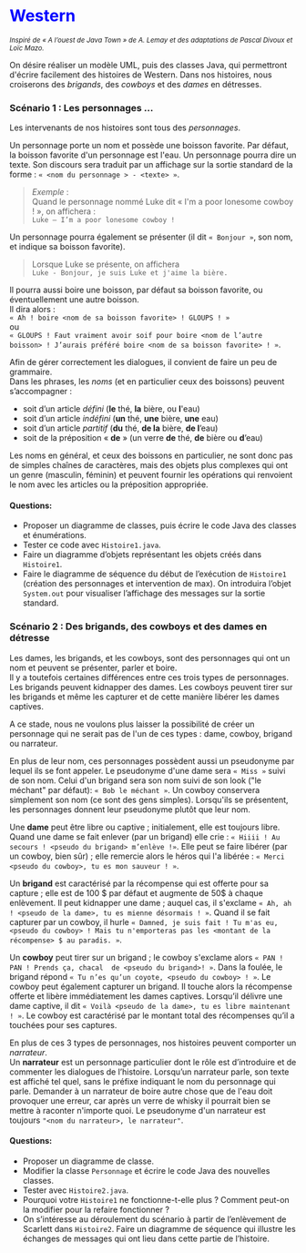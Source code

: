 
# <span style="color: blue;"> Western </span>


_<span style="font-size: smaller">
Inspiré de « A l’ouest de Java Town » de A. Lemay et des adaptations de Pascal Divoux et Loïc Mazo.
</span>_

On désire réaliser un modèle UML, puis des classes Java, qui permettront d'écrire facilement des histoires de Western.
Dans nos histoires, nous croiserons des _brigands_, des _cowboys_ et des _dames_ en détresses.

### Scénario 1 : Les personnages ...

Les intervenants de nos histoires sont tous des _personnages_.

Un personnage porte un nom et possède une boisson favorite. Par défaut, la boisson favorite d'un personnage est l'eau.
Un personnage pourra dire un texte. Son discours sera traduit par un affichage sur la sortie standard de la forme :
`« <nom du personnage > - <texte> »`.  
> _Exemple_ :   
> Quand le personnage nommé Luke dit « I'm a poor lonesome cowboy ! », on affichera :   
>    `Luke – I’m a poor lonesome cowboy ! `  

Un personnage pourra également se présenter (il dit `« Bonjour »`, son nom, et indique sa boisson favorite).
> Lorsque Luke se présente, on affichera  
>    `Luke - Bonjour, je suis Luke et j'aime la bière.`

Il pourra aussi boire une boisson, par défaut sa boisson favorite, ou éventuellement une autre boisson.  
Il dira alors :   
`« Ah ! boire <nom de sa boisson favorite> ! GLOUPS ! »`  
ou   
`« GLOUPS ! Faut vraiment avoir soif pour boire <nom de l’autre boisson> !
J’aurais préféré boire <nom de sa boisson favorite> ! »`.   

Afin de gérer correctement les dialogues, il convient de faire un peu de grammaire.  
Dans les phrases, les _noms_ (et en particulier ceux des boissons) peuvent s’accompagner :
-	soit d’un article _défini_ (**le** thé, **la** bière, ou **l**'eau)
-	soit d’un article _indéfini_ (**un** thé, **une** bière, **une** eau)
-	soit d’un article _partitif_ (**du** thé, **de la** bière, **de l**’eau)
-	soit de la préposition « **de** » (un verre **de** thé, **de** bière ou **d**’eau)

Les noms en général, et ceux des boissons en particulier, ne sont donc pas de simples chaînes de caractères,
mais des objets plus complexes qui ont un genre (masculin, féminin)
et peuvent fournir les opérations qui renvoient le nom avec les articles ou la préposition appropriée.

#### Questions:  
- Proposer un diagramme de classes, puis écrire le code Java des classes et énumérations.
- Tester ce code avec `Histoire1.java`.
- Faire un diagramme d’objets représentant les objets créés dans `Histoire1`.
- Faire le diagramme de séquence du début de l’exécution de `Histoire1` (création des personnages et intervention de max).
  On introduira l’objet `System.out` pour visualiser l’affichage des messages sur la sortie standard.

### Scénario 2 : Des brigands, des cowboys et des dames en détresse

Les dames, les brigands, et les cowboys, sont des personnages qui ont un nom et peuvent se présenter, parler et boire.   
Il y a toutefois certaines différences entre ces trois types de personnages.
Les brigands peuvent kidnapper des dames.
Les cowboys peuvent tirer sur les brigands et même les capturer et de cette manière libérer les dames captives.

A ce stade, nous ne voulons plus laisser la possibilité de créer un personnage
qui ne serait pas de l'un de ces types  : dame, cowboy, brigand ou narrateur.

En plus de leur nom, ces personnages possèdent aussi un pseudonyme par lequel ils se font appeler.
Le pseudonyme d'une dame sera `« Miss »` suivi de son nom.
Celui d'un brigand sera son nom suivi de son look ("le méchant" par défaut): `« Bob le méchant »`.
Un cowboy conservera simplement son nom (ce sont des gens simples).
Lorsqu'ils se présentent, les personnages donnent leur pseudonyme plutôt que leur nom.

Une **dame** peut être libre ou captive ; initialement, elle est toujours libre.
Quand une dame se fait enlever (par un brigand) elle crie : `« Hiiii ! Au secours ! <pseudo du brigand> m’enlève !»`.
Elle peut se faire libérer (par un cowboy, bien sûr) ; elle remercie alors le héros qui l'a libérée :
`« Merci <pseudo du cowboy>, tu es mon sauveur ! »`.

Un **brigand** est caractérisé par la récompense qui est offerte pour sa capture ;
elle est de 100 $ par défaut et augmente de 50$ à chaque enlèvement.
Il peut kidnapper une dame ; auquel cas, il s'exclame `« Ah, ah ! <pseudo de la dame>, tu es mienne désormais ! »`.
Quand il se fait capturer par un cowboy, il hurle `« Damned, je suis fait ! Tu m'as eu, <pseudo du cowboy> !
Mais tu n'emporteras pas les <montant de la récompense> $ au paradis. »`.

Un **cowboy** peut tirer sur un brigand ; le cowboy s'exclame alors `« PAN ! PAN ! Prends ça, chacal  de <pseudo du brigand>! »`.
Dans la foulée, le brigand répond `« Tu n’es qu’un coyote, <pseudo du cowboy> ! »`.
Le cowboy peut également capturer un brigand. Il touche alors la récompense offerte et libère immédiatement les dames captives.
Lorsqu’il délivre une dame captive, il dit `« Voilà <pseudo de la dame>, tu es libre maintenant ! »`.
Le cowboy est caractérisé par le montant total des récompenses qu’il a touchées pour ses captures.

En plus de ces 3 types de personnages, nos histoires peuvent comporter un *narrateur*.  
Un **narrateur** est un personnage particulier dont le rôle est d’introduire et de commenter les dialogues de l’histoire.
Lorsqu’un narrateur parle, son texte est affiché tel quel, sans le préfixe indiquant le nom du personnage qui parle.
Demander à un narrateur de boire autre chose que de l'eau doit provoquer une erreur,
car après un verre de whisky il pourrait bien se mettre à raconter n'importe quoi.
Le pseudonyme d'un narrateur est toujours `"<nom du narrateur>, le narrateur"`.


#### Questions:

- Proposer un diagramme de classe.
- Modifier la classe `Personnage` et écrire le code Java des nouvelles classes.
- Tester avec `Histoire2.java`.
- Pourquoi votre `Histoire1` ne fonctionne-t-elle plus ?
  Comment peut-on la modifier pour la refaire fonctionner ?
- On s’intéresse au déroulement du scénario à partir de l’enlèvement de Scarlett dans `Histoire2`.
  Faire un diagramme de séquence qui illustre les échanges de messages qui ont lieu dans cette partie de l’histoire.
